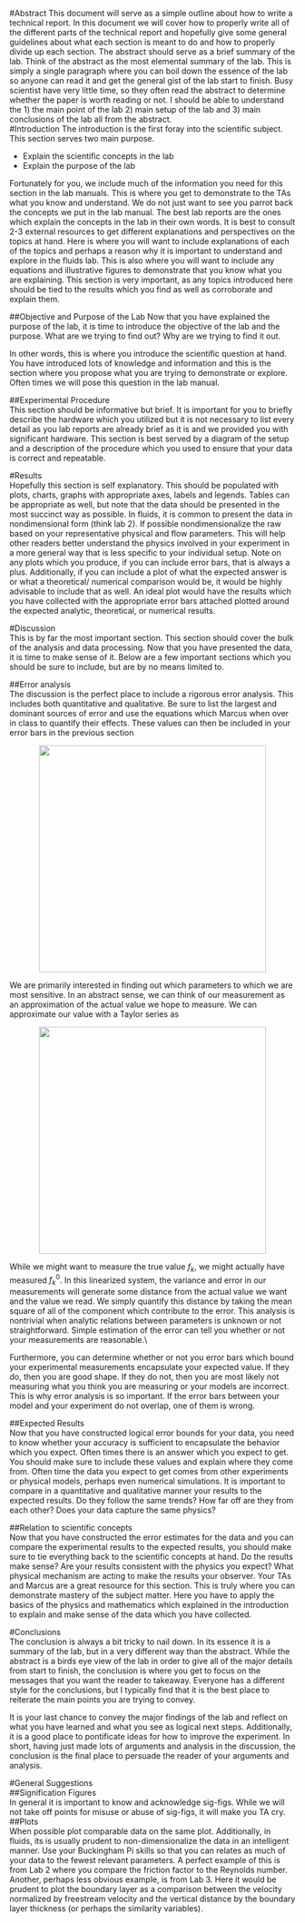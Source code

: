 #Abstract
This document will serve as a simple outline about how to write a technical report. In this document we will cover how to properly write all of the different parts of the technical report and hopefully give some general guidelines about what each section is meant to do and how to properly divide up each section. The abstract should serve as a brief summary of the lab. Think of the abstract as the most elemental summary of the lab. This is simply a single paragraph where you can boil down the essence of the lab so anyone can read it and get the general gist of the lab start to finish. Busy scientist have very little time, so they often read the abstract to determine whether the paper is worth reading or not. I should be able to understand the 1) the main point of the lab 2) main setup of the lab and 3) main conclusions of the lab all from the abstract.  
#Introduction
The introduction is the first foray into the scientific subject. This section serves two main purpose.

- Explain the scientific concepts in the lab  
- Explain the purpose of the lab  

Fortunately for you, we include much of the information you need for this section in the lab manuals. This is where you get to demonstrate to the TAs what you know and understand. We do not just want to see you parrot back the concepts we put in the lab manual. The best lab reports are the ones which explain the concepts in the lab in their own words. It is best to consult 2-3 external resources to get different explanations and perspectives on the topics at hand. Here is where you will want to include explanations of each of the topics and perhaps a reason why it is important to understand and explore in the fluids lab. This is also where you will want to include any equations and illustrative figures to demonstrate that you know what you are explaining. This section is very important, as any topics introduced here should be tied to the results which you find as well as  corroborate and explain them.  

##Objective and Purpose of the Lab
Now that you have explained the purpose of the lab, it is time to introduce the objective of the lab and the purpose. What are we trying to find out? Why are we trying to find it out. 

In other words, this is where you introduce the scientific question at hand. You have introduced lots of knowledge and information and this is the section where you propose what you are trying to demonstrate or explore. Often times we will pose this question in the lab manual.

##Experimental Procedure  
This section should be informative but brief. It is important for you to briefly describe the hardware which you utilized but it is not necessary to list every detail as you lab reports are already brief as it is and we provided you with significant hardware. This section is best served by a diagram of the setup and a description of the procedure which you used to ensure that your data is correct and repeatable. 

#Results  
Hopefully this section is self explanatory. This should be populated with plots, charts, graphs with appropriate axes, labels and legends. Tables can be appropriate as well, but note that the data should be presented in the most succinct way as possible. In fluids, it is common to present the data in nondimensional form (think lab 2).  If possible nondimensionalize the raw based on your representative physical and flow parameters. This will help other readers better understand the physics involved in your experiment in a more general way that is less specific to your individual setup. Note on any plots which you produce, if you can include error bars, that is always a plus. Additionally, if you can include a plot of what the expected answer is or what a theoretical/ numerical comparison would be, it would be highly advisable to include that as well. An ideal plot would have the results which you have collected with the appropriate error bars attached plotted around the expected analytic, theoretical, or numerical results.  

#Discussion  
This is by far the most important section. This section should cover the bulk of the analysis and data processing. Now that you have presented the data, it is time to make sense of it. Below are a few important sections which you should be sure to include, but are by no means limited to.

##Error analysis  
The discussion is the perfect place to include a rigorous error analysis. This includes both quantitative and qualitative. Be sure to list the largest and dominant sources of error and use the equations which Marcus when over in class to quantify their effects. These values can then be included in your error bars in the previous section  

<p align="center">
<img src="http://latex2png.com/output//latex_a97e54136df944d66a46056f8fa9104f.png" width="400">  
</p>

We are primarily interested in finding out which parameters to which we are most sensitive. In an abstract sense, we can think of our measurement as an approximation of the actual value we hope to measure. We can approximate our value with a Taylor series as 

<p align="center">
<img src="http://latex2png.com/output//latex_ec175be35aef941ece73b562c5a88053.png" width="400">  
</p>

While we might want to measure the true value $f_k$, we might actually have measured $f_k^0$. In this linearized system, the variance and error in our measurements will generate some distance from the actual value we want and the value we read. We simply quantify this distance by taking the mean square of all of the component which contribute to the error. This analysis is nontrivial when analytic relations between parameters is unknown or not straightforward. Simple estimation of the error can tell you whether or not your measurements are reasonable.\\

Furthermore, you can determine whether or not you error bars which bound your experimental measurements encapsulate your expected value. If they do, then you are good shape. If they do not, then you are most likely not measuring what you think you are measuring or your models are incorrect. This is why error analysis is so important. If the error bars between your model and your experiment do not overlap, one of them is wrong. 

##Expected Results  
Now that you have constructed logical error bounds for your data, you need to know whether your accuracy is sufficient to encapsulate the behavior which you expect. Often times there is an answer which you expect to get. You should make sure to include these values and explain where they come from. Often time the data you expect to get comes from other experiments or physical models, perhaps even numerical simulations. It is important to compare in a quantitative and qualitative manner your results to the expected results. Do they follow the same trends? How far off are they from each other? Does your data capture the same physics?  

##Relation to scientific concepts  
Now that you have constructed the error estimates for the data and you can compare the experimental results to the expected results, you should make sure to tie everything back to the scientific concepts at hand. Do the results make sense? Are your results consistent with the physics you expect? What physical mechanism are acting to make the results your observer. Your TAs and Marcus are a great resource for this section. This is truly where you can demonstrate mastery of the subject matter. Here you have to apply the basics of the physics and mathematics which explained in the introduction to explain and make sense of the data which you have collected.   

#Conclusions  
The conclusion is always a bit tricky to nail down. In its essence it is a summary of the lab, but in a very different way than the abstract. While the abstract is a birds eye view of the lab in order to give all of the major details from start to finish, the conclusion is where you get to focus on the messages that you want the reader to takeaway. Everyone has a different style for the conclusions, but I typically find that it is the best place to reiterate the main points you are trying to convey.  

It is your last chance to convey the major findings of the lab and reflect on what you have learned and what you see as logical next steps. Additionally, it is a good place to pontificate ideas for how to improve the experiment. In short, having just made lots of arguments and analysis in the discussion, the conclusion is the final place to persuade the reader of your arguments and analysis.  

#General Suggestions  
##Signification Figures  
In general it is important to know and acknowledge sig-figs. While we will not take off points for misuse or abuse of sig-figs, it will make you TA cry.  
##Plots  
When possible plot comparable data on the same plot. Additionally, in fluids, its is usually prudent to non-dimensionalize the data in an intelligent manner. Use your Buckingham Pi skills so that you can relates as much of your data to the fewest relevant parameters. A perfect example of this is from Lab 2 where you compare the friction factor to the Reynolds number. Another, perhaps less obvious example, is from Lab 3. Here it would be prudent to plot the boundary layer as a comparison between the velocity normalized by freestream velocity and the vertical distance by the boundary layer thickness (or perhaps the similarity variables).  
